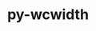 ---
title: "py-wcwidth"
layout: cache
categories: [package, v0.20.0]
meta: {"versions": ["0.2.5"], "compilers": ["gcc@=11.1.0", "gcc@=11.3.0", "gcc@=7.5.0"], "oss": ["ubuntu18.04", "ubuntu20.04", "ubuntu22.04"], "platforms": ["linux"], "targets": ["ppc64le", "x86_64_v3"], "stacks": ["data-vis-sdk", "e4s", "e4s-power", "ml-linux-x86_64-cpu", "ml-linux-x86_64-cuda", "radiuss", "root"], "num_specs": 12, "num_specs_by_stack": {"root": 12, "radiuss": 1, "e4s-power": 3, "data-vis-sdk": 4, "e4s": 3, "ml-linux-x86_64-cpu": 1, "ml-linux-x86_64-cuda": 1}}
spec_details: [{"hash": "swzvxozeiuhnnfxnotobagwwbtkxfyw2", "compiler": "gcc@=7.5.0", "versions": ["0.2.5"], "os": "ubuntu18.04", "platform": "linux", "target": "x86_64_v3", "variants": ["build_system=python_pip"], "stacks": ["root", "radiuss"], "size": "-", "tarball": "https://binaries.spack.io/releases/v0.20.0/build_cache/linux-ubuntu18.04-x86_64_v3/gcc-7.5.0/py-wcwidth-0.2.5/linux-ubuntu18.04-x86_64_v3-gcc-7.5.0-py-wcwidth-0.2.5-swzvxozeiuhnnfxnotobagwwbtkxfyw2.spack"}, {"hash": "qrhaibagome2ecbtmmlmafvbmqumylhv", "compiler": "gcc@=11.1.0", "versions": ["0.2.5"], "os": "ubuntu20.04", "platform": "linux", "target": "ppc64le", "variants": ["build_system=python_pip"], "stacks": ["e4s-power", "root"], "size": "-", "tarball": "https://binaries.spack.io/releases/v0.20.0/build_cache/linux-ubuntu20.04-ppc64le/gcc-11.1.0/py-wcwidth-0.2.5/linux-ubuntu20.04-ppc64le-gcc-11.1.0-py-wcwidth-0.2.5-qrhaibagome2ecbtmmlmafvbmqumylhv.spack"}, {"hash": "uvupmconfo6nzs265u34to3biyvsfoxe", "compiler": "gcc@=11.1.0", "versions": ["0.2.5"], "os": "ubuntu20.04", "platform": "linux", "target": "ppc64le", "variants": ["build_system=python_pip"], "stacks": ["e4s-power", "root"], "size": "-", "tarball": "https://binaries.spack.io/releases/v0.20.0/build_cache/linux-ubuntu20.04-ppc64le/gcc-11.1.0/py-wcwidth-0.2.5/linux-ubuntu20.04-ppc64le-gcc-11.1.0-py-wcwidth-0.2.5-uvupmconfo6nzs265u34to3biyvsfoxe.spack"}, {"hash": "xuo2ndsjeo7dsct2imllvoyeo6ivzcgp", "compiler": "gcc@=11.1.0", "versions": ["0.2.5"], "os": "ubuntu20.04", "platform": "linux", "target": "ppc64le", "variants": ["build_system=python_pip"], "stacks": ["e4s-power", "root"], "size": "-", "tarball": "https://binaries.spack.io/releases/v0.20.0/build_cache/linux-ubuntu20.04-ppc64le/gcc-11.1.0/py-wcwidth-0.2.5/linux-ubuntu20.04-ppc64le-gcc-11.1.0-py-wcwidth-0.2.5-xuo2ndsjeo7dsct2imllvoyeo6ivzcgp.spack"}, {"hash": "jrwhlflb5gagxluf7vp2f2cs4t7mo5wt", "compiler": "gcc@=11.1.0", "versions": ["0.2.5"], "os": "ubuntu20.04", "platform": "linux", "target": "x86_64_v3", "variants": ["build_system=python_pip"], "stacks": ["data-vis-sdk", "root"], "size": "-", "tarball": "https://binaries.spack.io/releases/v0.20.0/build_cache/linux-ubuntu20.04-x86_64_v3/gcc-11.1.0/py-wcwidth-0.2.5/linux-ubuntu20.04-x86_64_v3-gcc-11.1.0-py-wcwidth-0.2.5-jrwhlflb5gagxluf7vp2f2cs4t7mo5wt.spack"}, {"hash": "jarhmbaf7qvalvbphi73fzhrhva5to5s", "compiler": "gcc@=11.1.0", "versions": ["0.2.5"], "os": "ubuntu20.04", "platform": "linux", "target": "x86_64_v3", "variants": ["build_system=python_pip"], "stacks": ["root", "e4s"], "size": "-", "tarball": "https://binaries.spack.io/releases/v0.20.0/build_cache/linux-ubuntu20.04-x86_64_v3/gcc-11.1.0/py-wcwidth-0.2.5/linux-ubuntu20.04-x86_64_v3-gcc-11.1.0-py-wcwidth-0.2.5-jarhmbaf7qvalvbphi73fzhrhva5to5s.spack"}, {"hash": "yjk5br7c42pnkm5x3bkr7ckd33xzrze7", "compiler": "gcc@=11.1.0", "versions": ["0.2.5"], "os": "ubuntu20.04", "platform": "linux", "target": "x86_64_v3", "variants": ["build_system=python_pip"], "stacks": ["data-vis-sdk", "root"], "size": "-", "tarball": "https://binaries.spack.io/releases/v0.20.0/build_cache/linux-ubuntu20.04-x86_64_v3/gcc-11.1.0/py-wcwidth-0.2.5/linux-ubuntu20.04-x86_64_v3-gcc-11.1.0-py-wcwidth-0.2.5-yjk5br7c42pnkm5x3bkr7ckd33xzrze7.spack"}, {"hash": "r6wmut3tbbr2fz4kp6xvdrzd764sesfm", "compiler": "gcc@=11.1.0", "versions": ["0.2.5"], "os": "ubuntu20.04", "platform": "linux", "target": "x86_64_v3", "variants": ["build_system=python_pip"], "stacks": ["data-vis-sdk", "root"], "size": "-", "tarball": "https://binaries.spack.io/releases/v0.20.0/build_cache/linux-ubuntu20.04-x86_64_v3/gcc-11.1.0/py-wcwidth-0.2.5/linux-ubuntu20.04-x86_64_v3-gcc-11.1.0-py-wcwidth-0.2.5-r6wmut3tbbr2fz4kp6xvdrzd764sesfm.spack"}, {"hash": "nzrsnb3ponx4xuegkh67re6tza5y4nnv", "compiler": "gcc@=11.1.0", "versions": ["0.2.5"], "os": "ubuntu20.04", "platform": "linux", "target": "x86_64_v3", "variants": ["build_system=python_pip"], "stacks": ["data-vis-sdk", "root"], "size": "-", "tarball": "https://binaries.spack.io/releases/v0.20.0/build_cache/linux-ubuntu20.04-x86_64_v3/gcc-11.1.0/py-wcwidth-0.2.5/linux-ubuntu20.04-x86_64_v3-gcc-11.1.0-py-wcwidth-0.2.5-nzrsnb3ponx4xuegkh67re6tza5y4nnv.spack"}, {"hash": "qz5ivuqmywnflmnxegydevqjbr5qhx5w", "compiler": "gcc@=11.1.0", "versions": ["0.2.5"], "os": "ubuntu20.04", "platform": "linux", "target": "x86_64_v3", "variants": ["build_system=python_pip"], "stacks": ["root", "e4s"], "size": "-", "tarball": "https://binaries.spack.io/releases/v0.20.0/build_cache/linux-ubuntu20.04-x86_64_v3/gcc-11.1.0/py-wcwidth-0.2.5/linux-ubuntu20.04-x86_64_v3-gcc-11.1.0-py-wcwidth-0.2.5-qz5ivuqmywnflmnxegydevqjbr5qhx5w.spack"}, {"hash": "rtu6rquaka2fx4q4xssi35icdmy5gd2m", "compiler": "gcc@=11.1.0", "versions": ["0.2.5"], "os": "ubuntu20.04", "platform": "linux", "target": "x86_64_v3", "variants": ["build_system=python_pip"], "stacks": ["root", "e4s"], "size": "-", "tarball": "https://binaries.spack.io/releases/v0.20.0/build_cache/linux-ubuntu20.04-x86_64_v3/gcc-11.1.0/py-wcwidth-0.2.5/linux-ubuntu20.04-x86_64_v3-gcc-11.1.0-py-wcwidth-0.2.5-rtu6rquaka2fx4q4xssi35icdmy5gd2m.spack"}, {"hash": "chjzxuzvay6ivvrexnlk4md4gbcao4py", "compiler": "gcc@=11.3.0", "versions": ["0.2.5"], "os": "ubuntu22.04", "platform": "linux", "target": "x86_64_v3", "variants": ["build_system=python_pip"], "stacks": ["ml-linux-x86_64-cpu", "root", "ml-linux-x86_64-cuda"], "size": "-", "tarball": "https://binaries.spack.io/releases/v0.20.0/build_cache/linux-ubuntu22.04-x86_64_v3/gcc-11.3.0/py-wcwidth-0.2.5/linux-ubuntu22.04-x86_64_v3-gcc-11.3.0-py-wcwidth-0.2.5-chjzxuzvay6ivvrexnlk4md4gbcao4py.spack"}]
---